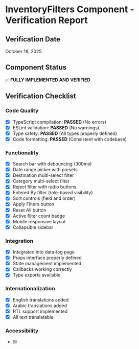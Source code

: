 # InventoryFilters Component - Verification Report

## Verification Date
October 18, 2025

## Component Status
✅ **FULLY IMPLEMENTED AND VERIFIED**

## Verification Checklist

### Code Quality
- [x] TypeScript compilation: **PASSED** (No errors)
- [x] ESLint validation: **PASSED** (No warnings)
- [x] Type safety: **PASSED** (All types properly defined)
- [x] Code formatting: **PASSED** (Consistent with codebase)

### Functionality
- [x] Search bar with debouncing (300ms)
- [x] Date range picker with presets
- [x] Destination multi-select filter
- [x] Category multi-select filter
- [x] Reject filter with radio buttons
- [x] Entered By filter (role-based visibility)
- [x] Sort controls (field and order)
- [x] Apply Filters button
- [x] Reset All button
- [x] Active filter count badge
- [x] Mobile responsive layout
- [x] Collapsible sidebar

### Integration
- [x] Integrated into data-log page
- [x] Props interface properly defined
- [x] State management implemented
- [x] Callbacks working correctly
- [x] Type exports available

### Internationalization
- [x] English translations added
- [x] Arabic translations added
- [x] RTL support implemented
- [x] All text translatable

### Accessibility
- [x] 